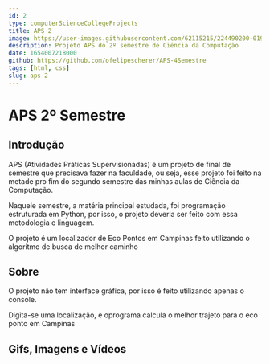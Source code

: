 ```yaml
---
id: 2
type: computerScienceCollegeProjects
title: APS 2
image: https://user-images.githubusercontent.com/62115215/224490200-0195149a-6b89-4459-8105-36e6b57a9241.jpg
description: Projeto APS do 2º semestre de Ciência da Computação
date: 1654007218000
github: https://github.com/ofelipescherer/APS-4Semestre
tags: [html, css]
slug: aps-2
---
```


# APS 2º Semestre

## Introdução

APS (Atividades Práticas Supervisionadas) é um projeto de final de semestre que precisava fazer na faculdade, ou seja, esse projeto foi feito na metade pro fim do segundo semestre das minhas aulas de Ciência da Computação.

Naquele semestre, a matéria principal estudada, foi programação estruturada em Python, por isso, o projeto deveria ser feito com essa metodologia e linguagem.

O projeto é um localizador de Eco Pontos em Campinas feito utilizando o algoritmo de busca de melhor caminho

## Sobre

O projeto não tem interface gráfica, por isso é feito utilizando apenas o console.

Digita-se uma localização, e oprograma calcula o melhor trajeto para o eco ponto em Campinas

## Gifs, Imagens e Vídeos
